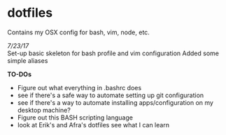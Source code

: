 dotfiles
=======
Contains my OSX config for bash, vim, node, etc.

*7/23/17*<br/>
Set-up basic skeleton for bash profile and vim configuration
Added some simple aliases

**TO-DOs**
- Figure out what everything in .bashrc does
- see if there's a safe way to automate setting up git configuration
- see if there's a way to automate installing apps/configuration on my desktop machine?
- Figure out this BASH scripting language
- look at Erik's and Afra's dotfiles see what I can learn
